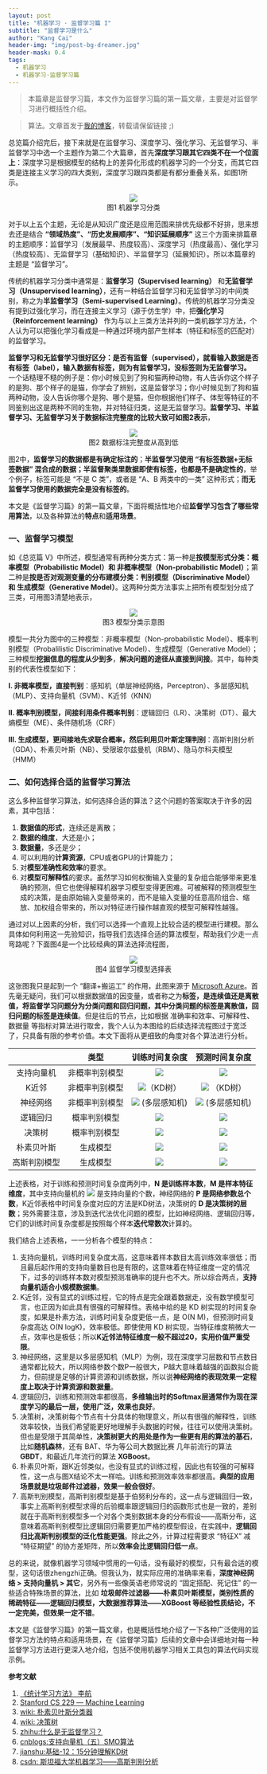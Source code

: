 ```yaml
---
layout: post
title: "机器学习 · 监督学习篇 I"
subtitle: "监督学习是什么"
author: "Kang Cai"
header-img: "img/post-bg-dreamer.jpg"
header-mask: 0.4
tags:
  - 机器学习
  - 机器学习·监督学习篇
---
```


> 本篇章是监督学习篇，本文作为监督学习篇的第一篇文章，主要是对监督学习进行概括性介绍。

> 算法。文章首发于[我的博客](https://kangcai.github.io/)，转载请保留链接 ;)

总览篇介绍完后，接下来就是在监督学习、深度学习、强化学习、无监督学习、半监督学习中选一个主题作为第二个大篇章，首先**深度学习跟其它四类不在一个位面上**：深度学习是根据模型的结构上的差异化形成的机器学习的一个分支，而其它四类是连接主义学习的四大类别，深度学习跟四类都是有都分重叠关系，如图1所示。

<center>
<img src="https://kangcai.github.io/img/in-post/post-ml/learning classification2.png"/>
</center>
<center>图1 机器学习分类</center>

对于以上五个主题，无论是从知识广度还是应用范围来排优先级都不好排，思来想去还是结合 **“领域热度”、“历史发展顺序”、“知识延展顺序”** 这三个方面来排篇章的主题顺序：监督学习（发展最早、热度较高）、深度学习（热度最高）、强化学习（热度较高）、无监督学习（基础知识）、半监督学习（延展知识）。所以本篇章的主题是 “监督学习”。

传统的机器学习分类中通常是：**监督学习（Supervised learning）** 和**无监督学习（Unsupervised learning）**，还有一种结合监督学习和无监督学习的中间类别，称之为**半监督学习（Semi-supervised Learning）**。传统的机器学习分类没有提到过强化学习，而在连接主义学习（源于仿生学）中，把**强化学习（Reinforcement learning）** 作为与以上三类方法并列的一类机器学习方法，个人认为可以把强化学习看成是一种通过环境内部产生样本（特征和标签的匹配对）的监督学习。

**监督学习和无监督学习很好区分：是否有监督（supervised），就看输入数据是否有标签（label），输入数据有标签，则为有监督学习，没标签则为无监督学习。** 一个话糙理不糙的例子是：你小时候见到了狗和猫两种动物，有人告诉你这个样子的是狗、那个样子的是猫，你学会了辨别，这是监督学习；你小时候见到了狗和猫两种动物，没人告诉你哪个是狗、哪个是猫，但你根据他们样子、体型等特征的不同鉴别出这是两种不同的生物，并对特征归类，这是无监督学习。**监督学习、半监督学习、无监督学习关于数据标注完整度的比较大致可如图2表示**，

<center>
<img src="https://kangcai.github.io/img/in-post/post-ml/learning classification.png"/>
</center>
<center>图2 数据标注完整度从高到低</center>

图2中，**监督学习的数据都是有确定标注的**；**半监督学习使用 “有标签数据+无标签数据” 混合成的数据；半监督聚类里数据即使有标签，也都是不是确定性的**，举个例子，标签可能是 “不是 C 类”，或者是 “A、B 两类中的一类” 这种形式；**而无监督学习使用的数据完全是没有标签的**。

本文是《监督学习篇》的第一篇文章，下面将概括性地介绍**监督学习包含了哪些常用算法**，以及各种算法的**特点**和**适用场景**。

### 一、监督学习模型

如《总览篇 V》中所述，模型通常有两种分类方式：第一种是**按模型形式分类：概率模型（Probabilistic Model）和 非概率模型（Non-probabilistic Model）**；第二种是**按是否对观测变量的分布建模分类：判别模型（Discriminative Model）和 生成模型（Generative Model）**。这两种分类方法事实上把所有模型划分成了三类，可用图3清楚地表示，

<center>
<img src="https://kangcai.github.io/img/in-post/post-ml/Model classification.png"/>
</center>
<center>图3 模型分类示意图</center>

模型一共分为图中的三种模型：非概率模型（Non-probabilistic Model）、概率判别模型（Probalilistic Discriminative Model）、生成模型（Generative Model）；三种模型**挖掘信息的程度从少到多**，**解决问题的途径从直接到间接**。其中，每种类别的代表性模型如下：

**I. 非概率模型，直接判别**：感知机（单层神经网络，Perceptron）、多层感知机（MLP）、支持向量机（SVM）、K近邻（KNN）

**II. 概率判别模型，间接利用条件概率判别**：逻辑回归（LR）、决策树（DT）、最大熵模型（ME）、条件随机场（CRF）

**III. 生成模型，更间接地先求联合概率，然后利用贝叶斯定理判别**：高斯判别分析（GDA）、朴素贝叶斯（NB）、受限玻尔兹曼机（RBM）、隐马尔科夫模型（HMM）

### 二、如何选择合适的监督学习算法

这么多种监督学习算法，如何选择合适的算法？这个问题的答案取决于许多的因素，其中包括：

1. **数据值的形式**，连续还是离散；
2. **数据的维度**，大还是小；
3. **数据量**，多还是少；
4. 可以利用的**计算资源**，CPU或者GPU的计算能力；
5. 对**模型准确性和效率**的要求。
6. 对**模型可解释性**的要求。虽然学习如何权衡输入变量的复杂组合能够带来更准确的预测，但它也使得解释机器学习模型变得更困难。可被解释的预测模型生成的决策，是由原始输入变量带来的，而不是输入变量的任意高阶组合、缩放、加权组合带来的，所以对特征进行操作越直观的模型可解释性越强。

通过对以上因素的分析，我们可以选择一个直观上比较合适的模型进行建模。那么具体如何利用这一先验知识，指导我们去选择合适的算法模型，帮助我们少走一点弯路呢？下面图4是一个比较经典的算法选择流程图，

<center>
<img src="https://kangcai.github.io/img/in-post/post-ml/supervised learning model cheeting sheet.png"/>
</center>
<center>图4 监督学习模型选择表</center>

这张图我只是起到一个 “翻译+搬运工” 的作用，此图来源于 [Microsoft Azure](https://docs.microsoft.com/en-us/azure/machine-learning/studio/algorithm-cheat-sheet)。首先毫无疑问，我们可以根据数据值的因变量，或者称之为**标签，是连续值还是离散值，将监督学习问题分为分类问题和回归问题，其中分类问题的标签是离散值，回归问题的标签是连续值**。但是往后的节点，比如根据 准确率和效率、可解释性、数据量 等指标对算法进行取舍，我个人认为本图给的后续选择流程图过于宽泛了，只具备有限的参考价值。本文下面将从更细致的角度对各个算法进行分析。

|  | 类型 | 训练时间复杂度 | 预测时间复杂度 |
| :-----------:| :----------: |:----------: | :----------: | 
| 支持向量机 | 非概率判别模型 | <img src="https://latex.codecogs.com/gif.latex?O(N^2M)~O(N^3M)" /> | <img src="https://latex.codecogs.com/gif.latex?O(N_{sv}M)" /> |
| K近邻 | 非概率判别模型 | <img src="https://latex.codecogs.com/gif.latex?O(NM\ logN)" />（KD树） | <img src="https://latex.codecogs.com/gif.latex?O((N^{1-\frac{1}{M}}+K)M)" /> （KD树）|
| 神经网络 | 非概率判别模型 | <img src="https://latex.codecogs.com/gif.latex?O(NP)" /> (多层感知机) |  <img src="https://latex.codecogs.com/gif.latex?O(P)" /> (多层感知机) |
| 逻辑回归 | 概率判别模型 | <img src="https://latex.codecogs.com/gif.latex?O(NM)" /> | <img src="https://latex.codecogs.com/gif.latex?O(M)" />  |
| 决策树 |  概率判别模型 | <img src="https://latex.codecogs.com/gif.latex?O(NMD)" /> | <img src="https://latex.codecogs.com/gif.latex?O(D)" /> |
| 朴素贝叶斯 |  生成模型 | <img src="https://latex.codecogs.com/gif.latex?O(NM)" /> | <img src="https://latex.codecogs.com/gif.latex?O(M)" /> |
| 高斯判别模型 | 生成模型 | <img src="https://latex.codecogs.com/gif.latex?O(NM^2)" /> |  <img src="https://latex.codecogs.com/gif.latex?O(M^2)" /> |

上述表格，对于训练和预测时间复杂度两列中，**N 是训练样本数**，**M 是样本特征维度**，其中支持向量机的 <img src="https://latex.codecogs.com/gif.latex?N_{sv}" /> 是支持向量的个数，神经网络的 **P 是网络参数总个数**，K近邻表格中时间复杂度对应的方法是KD树法，决策树的 **D 是决策树的层数**；另外需要注意，涉及到迭代法优化问题的模型，比如神经网络、逻辑回归等，它们的训练时间复杂度都是按照每个样本**迭代常数次**计算的。

我们结合上述表格，一一分析各个模型的特点：

1. 支持向量机，训练时间复杂度太高，这意味着样本数目太高训练效率很低；而且最后起作用的支持向量数目也是有限的，这意味着在特征维度一定的情况下，过多的训练样本数对模型预测准确率的提升也不大。所以综合两点，**支持向量机适合小规模数据集**。
2. K近邻，没有显式的训练过程，它的特点是完全跟着数据走，没有数学模型可言，也正因为如此具有很强的可解释性。表格中给的是 KD 树实现的时间复杂度，如果是朴素方法，训练时间复杂度更低一点，是 O(N M)，但预测时间复杂度高达 O(N logK)，效率极低。即使使用 KD 树实现，当特征维度稍微大一点，效率也是极低；所以**K近邻法特征维度一般不超过20，实用价值严重受限**。
3. 神经网络，这里是以多层感知机（MLP）为例，现在深度学习层数和节点数目通常都比较大，所以网络参数个数P一般很大，P越大意味着越强的函数拟合能力，但前提是足够的计算资源和训练数据，所以说**神经网络的表现效果一定程度上取决于计算资源和数据量**。
4. 逻辑回归，训练和预测效率都很高，**多维输出时的Softmax层通常作为现在深度学习的最后一层，使用广泛，效果也良好**。
5. 决策树，决策树每个节点有十分具体的物理意义，所以有很强的解释性，训练效率较快，当我们希望能更好地理解手头数据的时候，往往可以使用决策树。但也是受限于其简单性，**决策树更大的用处是作为一些更有用的算法的基石**，比如**随机森林**，还有 BAT、华为等公司大数据比赛 几年前流行的算法 **GBDT**，和最近几年流行的算法 **XGBoost**。
6. 朴素贝叶斯，跟K近邻类似，也没有显式的训练过程，因此也有较强的可解释性，这一点与图X结论不太一样哈。训练和预测效率效率都很高。**典型的应用场景就是垃圾邮件过滤器，效果一般会很好**。
7. 高斯判别模型，高斯判别模型是基于伯努利分布的，这一点与逻辑回归一致，事实上高斯判别模型求得的后验概率跟逻辑回归的函数形式也是一致的，差别就在于高斯判别模型多一个对各个类别数据本身的分布假设——高斯分布，这意味着高斯判别模型比逻辑回归需要更加严格的模型假设，在实践中，**逻辑回归比高斯判别模型的泛化性能更强**。除此之外，计算过程需要求 “特征X” 减 “特征期望” 的协方差矩阵，所以**效率会比逻辑回归低一点**。

总的来说，就像机器学习领域中惯用的一句话，没有最好的模型，只有最合适的模型，这句话很zhengzhi正确。但我认为，就实际应用的准确率来看，**深度神经网络 > 支持向量机 > 其它**，另外有一些像英语老师常说的 “固定搭配、死记住” 的一些适合特殊场景的算法，比如 **垃圾邮件过滤器——朴素贝叶斯模型，类别性质的稀疏特征——逻辑回归模型，大数据推荐算法——XGBoost 等经验性质结论，不一定完美，但效果一定不错**。

本文是《监督学习篇》的第一篇文章，也是概括性地介绍了一下各种广泛使用的监督学习方法的特点和适用场景，在《监督学习篇》后续的文章中会详细地对每一种监督学习方法进行更深入地介绍，包括不使用机器学习相关工具包的算法代码实现示例。

**参考文献**

1. [《统计学习方法》 李航](https://book.douban.com/subject/10590856/)
2. [Stanford CS 229 ― Machine Learning](https://stanford.edu/~shervine/teaching/cs-229.html)
3. [wiki: 朴素贝叶斯分类器](https://zh.wikipedia.org/wiki/%E6%9C%B4%E7%B4%A0%E8%B4%9D%E5%8F%B6%E6%96%AF%E5%88%86%E7%B1%BB%E5%99%A8)
4. [wiki: 决策树](https://zh.wikipedia.org/wiki/%E5%86%B3%E7%AD%96%E6%A0%91)
5. [zhihu:什么是无监督学习？](https://www.zhihu.com/question/23194489)
6. [cnblogs:支持向量机（五）SMO算法](http://www.cnblogs.com/jerrylead/archive/2011/03/18/1988419.html)
7. [jianshu:基础-12：15分钟理解KD树](https://www.jianshu.com/p/ffe52db3e12b)
8. [csdn: 斯坦福大学机器学习——高斯判别分析](https://blog.csdn.net/linkin1005/article/details/39054023)
